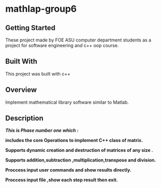 # mathlap-group6

## Getting Started

These project made by FOE ASU computer department students as a project for software engineering and c++ oop course.

## Built With
This project was built with c++

## Overview
Implement mathematical library software similar to Matlab.

## Description
_**This is Phase number one which :**_

**includes the core Operations to implement C++ class of matrix.**

**Supports dynamic creation and 	destruction of matrices of any size .**

**Supports addition,subtraction ,multiplication,transpose and division.**

**Proccess input user commands and show results directly.**

**Proccess input file ,show each step result then exit.**



